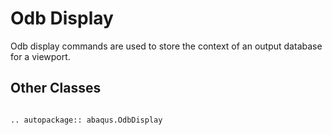 # Odb Display

Odb display commands are used to store the context of an output database for a viewport.

## Other Classes

```{eval-rst}

.. autopackage:: abaqus.OdbDisplay
```
